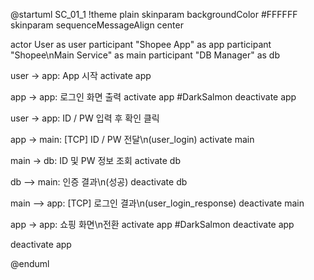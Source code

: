 @startuml SC_01_1
!theme plain
skinparam backgroundColor #FFFFFF
skinparam sequenceMessageAlign center

actor User as user
participant "Shopee App" as app
participant "Shopee\nMain Service" as main
participant "DB Manager" as db

user -> app: App 시작
activate app

app -> app: 로그인 화면 출력
activate app #DarkSalmon
deactivate app

user -> app: ID / PW 입력 후 확인 클릭

app -> main: [TCP] ID / PW 전달\n(user_login)
activate main

main -> db: ID 및 PW 정보 조회
activate db

db --> main: 인증 결과\n(성공)
deactivate db

main --> app: [TCP] 로그인 결과\n(user_login_response)
deactivate main

app -> app: 쇼핑 화면\n전환
activate app #DarkSalmon
deactivate app

deactivate app

@enduml